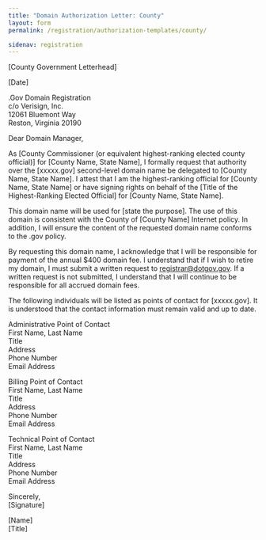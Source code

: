 ```yaml
---
title: "Domain Authorization Letter: County"
layout: form
permalink: /registration/authorization-templates/county/

sidenav: registration
---
```


[County Government Letterhead]

[Date]

.Gov Domain Registration  
c/o Verisign, Inc.  
12061 Bluemont Way  
Reston, Virginia 20190

Dear Domain Manager,

As [County Commissioner (or equivalent highest-ranking elected county official)] for [County Name, State Name], I formally request that authority over the [xxxxx.gov] second-level domain name be delegated to [County Name, State Name]. I attest that I am the highest-ranking official for [County Name, State Name] or have signing rights on behalf of the [Title of the Highest-Ranking Elected Official] for [County Name,
State Name].

This domain name will be used for [state the purpose]. The use of this domain is consistent with the County of [County Name] Internet policy. In addition, I will ensure the content of the requested domain name conforms to the .gov policy.

By requesting this domain name, I acknowledge that I will be responsible for payment of the annual $400 domain fee. I understand that if I wish to retire my domain, I must submit a written request to registrar@dotgov.gov. If a written request is not submitted, I understand that I will continue to be responsible for all accrued domain fees.

The following individuals will be listed as points of contact for [xxxxx.gov]. It is understood that the contact information must remain valid and up to date.

Administrative Point of Contact  
First Name, Last Name  
Title  
Address  
Phone Number  
Email Address  

Billing Point of Contact  
First Name, Last Name  
Title  
Address  
Phone Number  
Email Address  

Technical Point of Contact  
First Name, Last Name  
Title  
Address  
Phone Number  
Email Address  

Sincerely,  
[Signature]

[Name]  
[Title]
